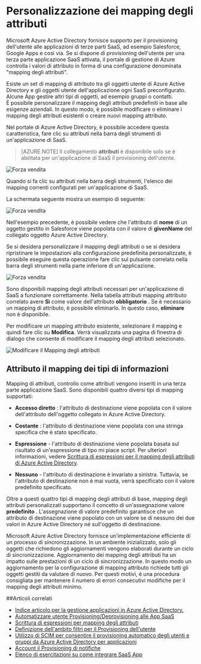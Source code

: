 <properties
    pageTitle="Personalizzazione dei mapping degli attributi | Microsoft Azure"
    description="Scoprire quali mapping degli attributi per le app SaaS in Azure Active Directory come è possibile modificarli per soddisfare le esigenze aziendali."
    services="active-directory"
    documentationCenter=""
    authors="markusvi"
    manager="femila"
    editor=""/>

<tags
    ms.service="active-directory"
    ms.workload="identity"
    ms.tgt_pltfrm="na"
    ms.devlang="na"
    ms.topic="article"
    ms.date="10/10/2016"
    ms.author="markusvi"/>


# <a name="customizing-attribute-mappings"></a>Personalizzazione dei mapping degli attributi


Microsoft Azure Active Directory fornisce supporto per il provisioning dell'utente alle applicazioni di terze parti SaaS, ad esempio Salesforce, Google Apps e così via. Se si dispone di provisioning dell'utente per una terza parte applicazione SaaS attivata, il portale di gestione di Azure controlla i valori di attributo in forma di una configurazione denominata "mapping degli attributi".

Esiste un set di mapping di attributo tra gli oggetti utente di Azure Active Directory e gli oggetti utente dell'applicazione ogni SaaS preconfigurato. Alcune App gestire altri tipi di oggetti, ad esempio gruppi o contatti. <br> 
È possibile personalizzare il mapping degli attributi predefiniti in base alle esigenze aziendali. In questo modo, è possibile modificare o eliminare i mapping degli attributi esistenti o creare nuovi mapping attributo.

Nel portale di Azure Active Directory, è possibile accedere questa caratteristica, fare clic su attributi nella barra degli strumenti di un'applicazione di SaaS.

> [AZURE.NOTE] Il collegamento **attributi** è disponibile solo se è abilitata per un'applicazione di SaaS il provisioning dell'utente. 


![Forza vendita][1] 


Quando si fa clic su attributi nella barra degli strumenti, l'elenco dei mapping correnti configurati per un'applicazione di SaaS.

La schermata seguente mostra un esempio di seguente:



![Forza vendita][2]  


Nell'esempio precedente, è possibile vedere che l'attributo di **nome** di un oggetto gestito in Salesforce viene popolata con il valore di **givenName** del collegato oggetto Azure Active Directory.

Se si desidera personalizzare il mapping degli attributi o se si desidera ripristinare le impostazioni alla configurazione predefinita personalizzate, è possibile eseguire questa operazione fare clic sul pulsante correlato nella barra degli strumenti nella parte inferiore di un'applicazione.


![Forza vendita][3]  


Sono disponibili mapping degli attributi necessari per un'applicazione di SaaS a funzionare correttamente. Nella tabella attributi mapping attributo correlato avere **Sì** come valore dell'attributo **obbligatorio** . Se è necessario un mapping di attributo, è possibile eliminarlo. In questo caso, **eliminare** non è disponibile.

Per modificare un mapping attributo esistente, selezionare il mapping e quindi fare clic su **Modifica**. Verrà visualizzata una pagina di finestra di dialogo che consente di modificare il mapping degli attributi selezionato.


![Modificare il Mapping degli attributi][4]  



## <a name="understanding-attribute-mapping-types"></a>Attributo il mapping dei tipi di informazioni


Mapping di attributi, controllo come attributi vengono inseriti in una terza parte applicazione SaaS. Sono disponibili quattro diversi tipi di mapping supportati:

- **Accesso diretto** : l'attributo di destinazione viene popolata con il valore dell'attributo dell'oggetto collegato in Azure Active Directory.


- **Costante** : l'attributo di destinazione viene popolata con una stringa specifica che è stato specificato.


- **Espressione** - l'attributo di destinazione viene popolata basata sul risultato di un'espressione di tipo mi piace script. Per ulteriori informazioni, vedere [Scrittura di espressioni per il mapping degli attributi di Azure Active Directory](active-directory-saas-writing-expressions-for-attribute-mappings.md).


- **Nessuno** - l'attributo di destinazione è invariato a sinistra. Tuttavia, se l'attributo di destinazione non è mai vuota, verrà specificato con il valore predefinito specificato.



Oltre a questi quattro tipi di mapping degli attributi di base, mapping degli attributi personalizzati supportano il concetto di un'assegnazione valore **predefinito** . L'assegnazione di valore predefinito garantisce che un attributo di destinazione viene popolato con un valore se di nessuno dei due valori in Azure Active Directory né sull'oggetto di destinazione.

Microsoft Azure Active Directory fornisce un'implementazione efficiente di un processo di sincronizzazione. In un ambiente inizializzato, solo gli oggetti che richiedono gli aggiornamenti vengono elaborati durante un ciclo di sincronizzazione. Aggiornamento dei mapping degli attributi ha un impatto sulle prestazioni di un ciclo di sincronizzazione. In questo modo un aggiornamento per la configurazione di mapping attributo richiede tutti gli oggetti gestiti da valutare di nuovo. Per questi motivi, è una procedura consigliata per mantenere il numero di errori consecutivi modifiche per il mapping degli attributi minimo.


##<a name="related-articles"></a>Articoli correlati

- [Indice articolo per la gestione applicazioni in Azure Active Directory.](active-directory-apps-index.md)
- [Automatizzare utente Provisioning/Deprovisioning alle App SaaS](active-directory-saas-app-provisioning.md)
- [Scrittura di espressioni per mapping degli attributi](active-directory-saas-writing-expressions-for-attribute-mappings.md)
- [Definizione dell'ambito filtri per il Provisioning dell'utente](active-directory-saas-scoping-filters.md)
- [Utilizzo di SCIM per consentire il provisioning automatico degli utenti e gruppi da Azure Active Directory per applicazioni](active-directory-scim-provisioning.md)
- [Account il Provisioning di notifiche](active-directory-saas-account-provisioning-notifications.md)
- [Elenco di esercitazioni su come integrare SaaS App](active-directory-saas-tutorial-list.md)


<!--Image references-->
[1]: ./media/active-directory-saas-customizing-attribute-mappings/ic765497.png
[2]: ./media/active-directory-saas-customizing-attribute-mappings/ic775419.png
[3]: ./media/active-directory-saas-customizing-attribute-mappings/ic775420.png
[4]: ./media/active-directory-saas-customizing-attribute-mappings/ic775421.png
